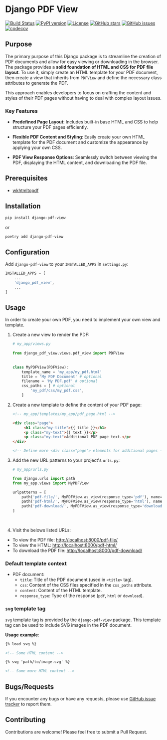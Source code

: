 # Django PDF View

[![Build Status](https://github.com/roknicmilos/django-pdf-view/actions/workflows/ci.yml/badge.svg?branch=main)](https://github.com/roknicmilos/django-pdf-view/actions/workflows/ci.yml/?query=branch:main)
[![PyPI version](https://img.shields.io/pypi/v/django-pdf-view.svg)](https://pypi.org/project/django-pdf-view/)
[![License](https://img.shields.io/badge/license-MIT-blue.svg)](https://opensource.org/licenses/MIT)
[![GitHub stars](https://img.shields.io/github/stars/roknicmilos/django-pdf-view.svg)](https://github.com/roknicmilos/django-pdf-view/stargazers)
[![GitHub issues](https://img.shields.io/github/issues/roknicmilos/django-pdf-view.svg)](https://github.com/roknicmilos/django-pdf-view/issues)
[![codecov](https://codecov.io/github/roknicmilos/django-pdf-view/graph/badge.svg?token=VF1XVECK7P)](https://codecov.io/github/roknicmilos/django-pdf-view)

## Purpose

The primary purpose of this Django package is to streamline the creation of PDF
documents and allow for easy viewing or downloading in the browser. The package
provides a **solid foundation of HTML and CSS for PDF file layout**. To use it,
simply create an HTML template for your PDF document, then create a view that
inherits from `PDFView` and define the necessary class attributes to generate
the PDF.

This approach enables developers to focus on crafting the content and styles of
their PDF pages without having to deal with complex layout issues.

### Key Features

- **Predefined Page Layout**: Includes built-in base HTML and CSS to help
  structure your PDF pages efficiently.

- **Flexible PDF Content and Styling**: Easily create your own HTML template for
  the PDF document and customize the appearance by applying your own CSS.

- **PDF View Response Options**: Seamlessly switch between viewing the PDF,
  displaying the HTML content, and downloading the PDF file.

## Prerequisites

- [wkhtmltopdf](https://wkhtmltopdf.org/)

## Installation

```bash
pip install django-pdf-view
```

or

```bash
poetry add django-pdf-view
```

## Configuration

Add `django-pdf-view` to your `INSTALLED_APPS` in `settings.py`:

```python
INSTALLED_APPS = [
    ...
    'django_pdf_view',
    ...
]
```

## Usage

In order to create your own PDF, you need to implement your own view and
template.

1. Create a new view to render the PDF:

    ```python
   # my_app/views.py    
        
   from django_pdf_view.views.pdf_view import PDFView
        
        
   class MyPDFView(PDFView):
        template_name = 'my_app/my_pdf.html'
        title = 'My PDF Document' # optional
        filename = 'My PDF.pdf' # optional
        css_paths = [ # optional
            'my_pdf/css/my_pdf.css',
        ]
    ```

2. Create a new template to define the content of your PDF page:

   ```html
   <!-- my_app/templates/my_app/pdf_page.html -->
   
   <div class="page">
        <h1 class="my-title">{{ title }}</h1>
        <p class="my-text">{{ text }}</p>
        <p class="my-text">Additional PDF page text.</p>
   </div>
   
   <!-- Define more <div class="page"> elements for additional pages -->
   ```

3. Add the new URL patterns to your project's `urls.py`:

    ```python
    # my_app/urls.py    
    
    from django.urls import path
    from my_app.views import MyPDFView
    
    urlpatterns = [
        path('pdf-file/', MyPDFView.as_view(response_type='pdf'), name='pdf-file'),
        path('pdf-html/', MyPDFView.as_view(response_type='html'), name='pdf-html'),
        path('pdf-download/', MyPDFView.as_view(response_type='download'), name='pdf-download'),
    ]
    ```
   <br/>

4. Visit the belows listed URLs:

- To view the PDF
  file: [http://localhost:8000/pdf-file/](http://localhost:8000/pdf-file/)
- To view the
  HTML: [http://localhost:8000/pdf-html/](http://localhost:8000/pdf-html/)
- To download the PDF
  file: [http://localhost:8000/pdf-download/](http://localhost:8000/pdf-download/)

### Default template context

- PDF document:
    - `title`: Title of the PDF document (used in `<title>` tag).
    - `css`: Content of the CSS files specified in the `css_paths` attribute.
    - `content`: Content of the HTML template.
    - `response_type`: Type of the response (`pdf`, `html` or `download`).

### `svg` template tag

`svg` template tag is provided by the `django-pdf-view` package. This template
tag can be used to include SVG images in the PDF document.

**Usage example**:

```html
{% load svg %}

<!-- Some HTML content -->

{% svg 'path/to/image.svg' %}

<!-- Some more HTML content -->
```

## Bugs/Requests

If you encounter any bugs or have any requests, please use
[GitHub issue tracker](https://github.com/roknicmilos/django-pdf-view/issues)
to report them.

## Contributing

Contributions are welcome! Please feel free to submit a Pull Request.
